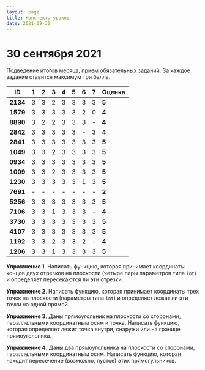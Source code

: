 ```yaml
---
layout: page
title: Конспекты уроков
date: 2021-09-30
---
```


# 30 сентября 2021

Подведение итогов месяца, прием [обязательных заданий](../../monthly-assignment/2021-09.md). За каждое задание ставится максимум три балла.

|    ID    | 1 | 2 | 3 | 4 | 5 | 6 | 7 | Оценка |
|   ---    |---|---|---|---|---|---|---|---|
| **2134** | 3 | 3 | 2 | 3 | 3 | 3 | 3 | **5** |
| **1579** | 3 | 3 | 3 | 3 | 3 | 2 | 0 | **4** |
| **8890** | 3 | 2 | 2 | 3 | 3 | 3 | - | **4** |
| **2842** | 3 | 3 | 3 | 3 | 3 | - | 3 | **4** |
| **2841** | 3 | 3 | 3 | 3 | 3 | 3 | 3 | **5** |
| **1049** | 3 | 3 | 2 | 3 | 3 | 3 | 3 | **5** |
| **0934** | 3 | 3 | 3 | 3 | 3 | 3 | 3 | **5** |
| **1009** | 3 | 3 | 2 | 3 | 3 | 3 | 3 | **5** |
| **1230** | 3 | 3 | 3 | 3 | 3 | 1 | 3 | **5** |
| **7691** | - | - | - | - | - | - | - | **2** |
| **5256** | 3 | 3 | 3 | 3 | 3 | 3 | 3 | **5** |
| **7106** | 3 | 3 | 1 | 3 | 3 | 3 | - | **4** |
| **3730** | 3 | 3 | 3 | 3 | 3 | 3 | 3 | **5** |
| **4107** | 3 | 3 | 3 | 3 | 3 | 3 | 3 | **5** |
| **1192** | 3 | 3 | 2 | 3 | 3 | 2 | - | **4** |
| **1206** | 3 | 3 | 1 | 3 | 3 | 3 | 3 | **5** |

**Упражнение 1**. Написать функцию, которая принимает координаты концов двух отрезков на плоскости (четыре пары параметров типа `int`) и определяет пересекаются ли эти отрезки.

**Упражнение 2**. Написать функцию, которая принимает координаты трех точек на плоскости (параметры типа `int`) и определяет лежат ли эти точки на одной прямой.

**Упражнение 3**. Даны прямоугольник на плоскости со сторонами, параллельными координатным осям и точка. Написать функцию, которая определяет лежит точка внутри, снаружи или на границе прямоугольника.

**Упражнение 4**. Даны два прямоугольника на плоскости со сторонами, параллельными координатным осям. Написать функцию, которая находит пересечение (возможно, пустое) этих прямогульников.
